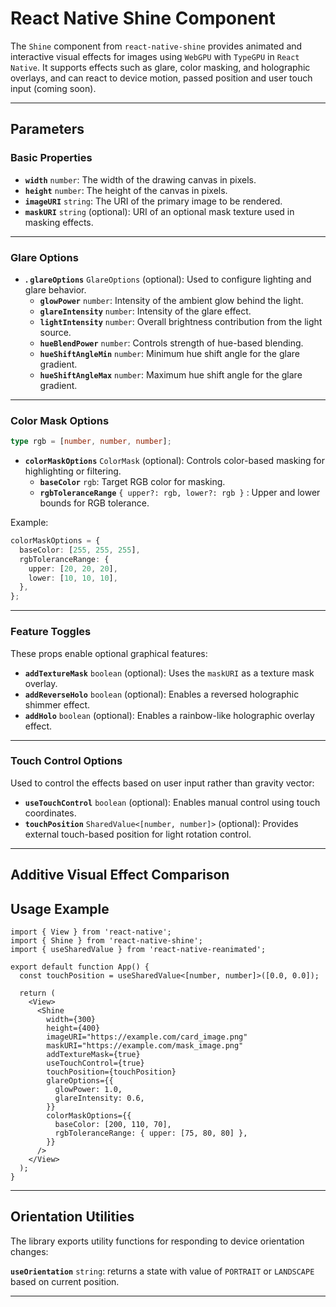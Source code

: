 # React Native Shine Component

The `Shine` component from `react-native-shine` provides animated and interactive visual effects for images using `WebGPU` with `TypeGPU` in `React Native`. It supports effects such as glare, color masking, and holographic overlays, and can react to device motion, passed position and user touch input (coming soon).

---

## Parameters

### Basic Properties

- **`width`** `number`: The width of the drawing canvas in pixels.
- **`height`** `number`: The height of the canvas in pixels.
- **`imageURI`** `string`: The URI of the primary image to be rendered.
- **`maskURI`** `string` (optional): URI of an optional mask texture used in masking effects.

---

### Glare Options

- **. `glareOptions`** `GlareOptions` (optional): Used to configure lighting and glare behavior.
  - **`glowPower`** `number`: Intensity of the ambient glow behind the light.
  - **`glareIntensity`** `number`: Intensity of the glare effect.
  - **`lightIntensity`** `number`: Overall brightness contribution from the light source.
  - **`hueBlendPower`** `number`: Controls strength of hue-based blending.
  - **`hueShiftAngleMin`** `number`: Minimum hue shift angle for the glare gradient.
  - **`hueShiftAngleMax`** `number`: Maximum hue shift angle for the glare gradient.

---

### Color Mask Options

```ts
type rgb = [number, number, number];
```

- **`colorMaskOptions`** `ColorMask` (optional): Controls color-based masking for highlighting or filtering.
  - **`baseColor`** `rgb`: Target RGB color for masking.
  - **`rgbToleranceRange`** `{ upper?: rgb, lower?: rgb }` : Upper and lower bounds for RGB tolerance.

Example:

```ts
colorMaskOptions = {
  baseColor: [255, 255, 255],
  rgbToleranceRange: {
    upper: [20, 20, 20],
    lower: [10, 10, 10],
  },
};
```

---

### Feature Toggles

These props enable optional graphical features:

- **`addTextureMask`** `boolean` (optional): Uses the `maskURI` as a texture mask overlay.
- **`addReverseHolo`** `boolean` (optional): Enables a reversed holographic shimmer effect.
- **`addHolo`** `boolean` (optional): Enables a rainbow-like holographic overlay effect.

---

### Touch Control Options

Used to control the effects based on user input rather than gravity vector:

- **`useTouchControl`** `boolean` (optional): Enables manual control using touch coordinates.
- **`touchPosition`** `SharedValue<[number, number]>` (optional): Provides external touch-based position for light rotation control.

---

## Additive Visual Effect Comparison

## Usage Example

```tsx
import { View } from 'react-native';
import { Shine } from 'react-native-shine';
import { useSharedValue } from 'react-native-reanimated';

export default function App() {
  const touchPosition = useSharedValue<[number, number]>([0.0, 0.0]);

  return (
    <View>
      <Shine
        width={300}
        height={400}
        imageURI="https://example.com/card_image.png"
        maskURI="https://example.com/mask_image.png"
        addTextureMask={true}
        useTouchControl={true}
        touchPosition={touchPosition}
        glareOptions={{
          glowPower: 1.0,
          glareIntensity: 0.6,
        }}
        colorMaskOptions={{
          baseColor: [200, 110, 70],
          rgbToleranceRange: { upper: [75, 80, 80] },
        }}
      />
    </View>
  );
}
```

---

## Orientation Utilities

The library exports utility functions for responding to device orientation changes:

**`useOrientation`** `string`: returns a state with value of `PORTRAIT` or `LANDSCAPE` based on current position.

---
